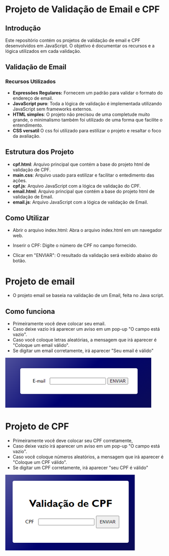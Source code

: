 # Projeto de Validação de Email e CPF

## Introdução
Este repositório contém os projetos de validação de email e CPF desenvolvidos em JavaScript. O objetivo é documentar os recursos e a lógica utilizados em cada validação.

## Validação de Email

### Recursos Utilizados
* **Expressões Regulares:** Fornecem um padrão para validar o formato do endereço de email.
* **JavaScript puro**: Toda a lógica de validação é implementada utilizando JavaScript sem frameworks externos.
* **HTML simples**: O projeto não precisou de uma completude muito grande, o minimalismo também foi utilizado de uma forma que facilite o entendimento.
* **CSS versatil** O css foi utilizado para estilizar o projeto e resaltar o foco da avaliação.

## Estrutura dos Projeto

* **cpf.html**: Arquivo principal que contém a base do projeto html de validação de CPF.
* **main.css**: Arquivo usado para estilizar e facilitar o entedimento das ações.
* **cpf.js**: Arquivo JavaScript com a lógica de validação do CPF.
* **email.html**: Arquivo principal que contém a base do projeto html de validação de Email.
* **email.js**: Arquivo JavaScript com a lógica de validação de Email.

## Como Utilizar

  * Abrir o arquivo index.html: Abra o arquivo index.html em um navegador web.

  * Inserir o CPF: Digite o número de CPF no campo fornecido.
  
  * Clicar em "ENVIAR": O resultado da validação será exibido abaixo do botão.

# Projeto de email
 
* O projeto email se baseia na validação de um Email, feita no Java script.

## Como funciona
* Primeiramente você deve colocar seu email.
* Caso deixe vazio irá aparecer um aviso em um pop-up "O campo está vazio".
* Caso você coloque letras aleatórias, a mensagem que irá aparecer é "Coloque um email válido".
* Se digitar um email corretamente, irá aparecer "Seu email é válido"

  
![imagem](img/email.png)



# Projeto de CPF

* Primeiramente você deve colocar seu CPF corretamente,
* Caso deixe vazio irá aparecer um aviso em um pop-up "O campo está vazio".
* Caso você coloque números aleatórios, a mensagem que irá aparecer é "Coloque um CPF válido".
* Se digitar um CPF corretamente, irá aparecer "seu CPF é válido"

  
![imagem](img/cpf.png)

